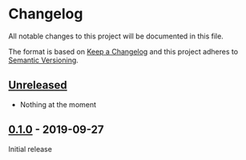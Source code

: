 # Changelog

All notable changes to this project will be documented in this file.

The format is based on [Keep a Changelog] and this project adheres to [Semantic Versioning].

## [Unreleased]

- Nothing at the moment

## [0.1.0] - 2019-09-27

Initial release

[Keep a Changelog]: https://keepachangelog.com/en/1.0.0/
[Semantic Versioning]: https://semver.org/spec/v2.0.0.html
[Unreleased]: https://gitlab.com/cherrypicker/mailto-me/compare/0.1.0...master
[0.1.0]: https://gitlab.com/cherrypicker/mailto-me/-/tags/0.1.0
